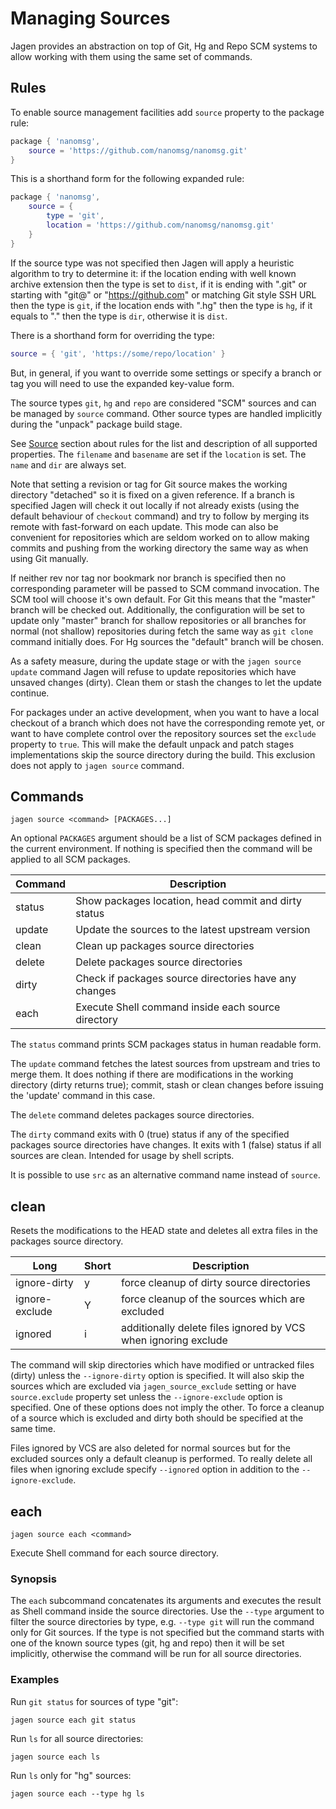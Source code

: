 # Managing Sources

Jagen provides an abstraction on top of Git, Hg and Repo SCM systems to allow working with them
using the same set of commands.

## Rules

To enable source management facilities add `source` property to the package rule:

```lua
package { 'nanomsg',
    source = 'https://github.com/nanomsg/nanomsg.git'
}
```

This is a shorthand form for the following expanded rule:

```lua
package { 'nanomsg',
    source = {
        type = 'git',
        location = 'https://github.com/nanomsg/nanomsg.git'
    }
}
```

If the source type was not specified then Jagen will apply a heuristic algorithm to try to
determine it: if the location ending with well known archive extension then the type is set to
`dist`, if it is ending with ".git" or starting with "git@" or "https://github.com" or matching Git
style SSH URL then the type is `git`, if the location ends with ".hg" then the type is `hg`, if it
equals to "." then the type is `dir`, otherwise it is `dist`.

There is a shorthand form for overriding the type:
```lua
source = { 'git', 'https://some/repo/location' }
```

But, in general, if you want to override some settings or specify a branch or tag you will need to
use the expanded key-value form.

The source types `git`, `hg` and `repo` are considered "SCM" sources and can be managed by `source`
command. Other source types are handled implicitly during the "unpack" package build stage.

See [Source](Rules.md#source) section about rules for the list and description of all supported
properties. The `filename` and `basename` are set if the `location` is set. The `name` and `dir`
are always set.

Note that setting a revision or tag for Git source makes the working directory "detached" so it is
fixed on a given reference. If a branch is specified Jagen will check it out locally if not already
exists (using the default behaviour of `checkout` command) and try to follow by merging its remote
with fast-forward on each update. This mode can also be convenient for repositories which are
seldom worked on to allow making commits and pushing from the working directory the same way as
when using Git manually.

If neither rev nor tag nor bookmark nor branch is specified then no corresponding parameter will be
passed to SCM command invocation. The SCM tool will choose it's own default. For Git this means
that the "master" branch will be checked out. Additionally, the configuration will be set to update
only "master" branch for shallow repositories or all branches for normal (not shallow) repositories
during fetch the same way as `git clone` command initially does. For Hg sources the "default"
branch will be chosen.

As a safety measure, during the update stage or with the `jagen source update` command Jagen will
refuse to update repositories which have unsaved changes (dirty). Clean them or stash the changes
to let the update continue.

For packages under an active development, when you want to have a local checkout of a branch which
does not have the corresponding remote yet, or want to have complete control over the repository
sources set the `exclude` property to `true`. This will make the default unpack and patch stages
implementations skip the source directory during the build. This exclusion does not apply to `jagen
source` command.

## Commands

```
jagen source <command> [PACKAGES...]
```

An optional `PACKAGES` argument should be a list of SCM packages defined in the current
environment. If nothing is specified then the command will be applied to all SCM packages.

Command | Description
--------|------------
status  | Show packages location, head commit and dirty status
update  | Update the sources to the latest upstream version
clean   | Clean up packages source directories
delete  | Delete packages source directories
dirty   | Check if packages source directories have any changes
each    | Execute Shell command inside each source directory

The `status` command prints SCM packages status in human readable form.

The `update` command fetches the latest sources from upstream and tries to merge them. It
does nothing if there are modifications in the working directory (dirty returns true);
commit, stash or clean changes before issuing the 'update' command in this case.

The `delete` command deletes packages source directories.

The `dirty` command exits with 0 (true) status if any of the specified packages source
directories have changes. It exits with 1 (false) status if all sources are clean.
Intended for usage by shell scripts.

It is possible to use `src` as an alternative command name instead of `source`.

## clean

Resets the modifications to the HEAD state and deletes all extra files in the packages
source directory.

Long           | Short | Description
---------------|-------|------------
ignore-dirty   | y     | force cleanup of dirty source directories
ignore-exclude | Y     | force cleanup of the sources which are excluded
ignored        | i     | additionally delete files ignored by VCS when ignoring exclude

The command will skip directories which have modified or untracked files (dirty) unless
the `--ignore-dirty` option is specified. It will also skip the sources which are excluded
via `jagen_source_exclude` setting or have `source.exclude` property set unless the
`--ignore-exclude` option is specified. One of these options does not imply the other. To
force a cleanup of a source which is excluded and dirty both should be specified at the
same time.

Files ignored by VCS are also deleted for normal sources but for the excluded sources only
a default cleanup is performed. To really delete all files when ignoring exclude specify
`--ignored` option in addition to the `--ignore-exclude`.

## each

```
jagen source each <command>
```

Execute Shell command for each source directory.

### Synopsis

The `each` subcommand concatenates its arguments and executes the result as
Shell command inside the source directories. Use the `--type` argument to
filter the source directories by type, e.g. `--type git` will run the command
only for Git sources. If the type is not specified but the command starts
with one of the known source types (git, hg and repo) then it will be set
implicitly, otherwise the command will be run for all source directories.

### Examples

  Run `git status` for sources of type "git":

    jagen source each git status

  Run `ls` for all source directories:

    jagen source each ls

  Run `ls` only for "hg" sources:

    jagen source each --type hg ls
